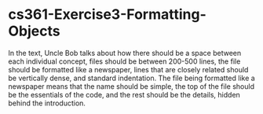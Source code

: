 # cs361-Exercise3-Formatting-Objects
In the text, Uncle Bob talks about how there should be a space between each individual concept, files should be between 200-500 lines, 
the file should be formatted like a newspaper, lines that are closely related should be vertically dense, and standard indentation. 
The file being formatted like a newspaper means that the name should be simple, the top of the file should be the essentials of the 
code, and the rest should be the details, hidden behind the introduction. 
